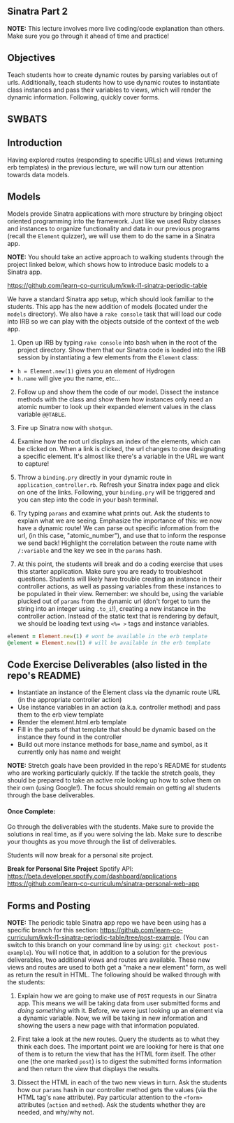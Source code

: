 ## Sinatra Part 2

**NOTE:** This lecture involves more live coding/code explanation than others. Make sure you go through it ahead of time and practice!

## Objectives

Teach students how to create dynamic routes by parsing variables out of urls. Additionally, teach students how to use dynamic routes to instantiate class instances and pass their variables to views, which will render the dynamic information. Following, quickly cover forms.

## SWBATS

## Introduction

Having explored routes (responding to specific URLs) and views (returning erb templates) in the previous lecture, we will now turn our attention towards data models.

## Models

Models provide Sinatra applications with more structure by bringing object oriented programming into the framework. Just like we used Ruby classes and instances to organize functionality and data in our previous programs (recall the `Element` quizzer), we will use them to do the same in a Sinatra app. 

**NOTE:** You should take an active approach to walking students through the project linked below, which shows how to introduce basic models to a Sinatra app. 

https://github.com/learn-co-curriculum/kwk-l1-sinatra-periodic-table

We have a standard Sinatra app setup, which should look familiar to the students. This app has the new addition of models (located under the `models` directory). We also have a `rake console` task that will load our code into IRB so we can play with the objects outside of the context of the web app.

1. Open up IRB by typing `rake console` into bash when in the root of the project directory. Show them that our Sinatra code is loaded into the IRB session by instantiating a few elements from the `Element` class: 
  - `h = Element.new(1)` gives you an element of Hydrogen
  - `h.name` will give you the name, etc...
  
2. Follow up and show them the code of our model. Dissect the instance methods with the class and show them how instances only need an atomic number to look up their expanded element values in the class variable `@@TABLE`.

3. Fire up Sinatra now with `shotgun`.

4. Examine how the root url displays an index of the elements, which can be clicked on. When a link is clicked, the url changes to one designating a specific element. It's almost like there's a variable in the URL we want to capture!

5. Throw a `binding.pry` directly in your dynamic route in `application_controller.rb`. Refresh your Sinatra index page and click on one of the links. Following, your `binding.pry` will be triggered and you can step into the code in your bash terminal.

6. Try typing `params` and examine what prints out. Ask the students to explain what we are seeing. Emphasize the importance of this: we now have a dynamic route! We can parse out specific information from the url, (in this case, "atomic_number"), and use that to inform the response we send back! Highlight the correlation between the route name with `/:variable` and the key we see in the `params` hash.

7. At this point, the students will break and do a coding exercise that uses this starter application. Make sure you are ready to troubleshoot questions. Students will likely have trouble creating an instance in their controller actions, as well as passing variables from these instances to be populated in their view. Remember: we should be, using the variable plucked out of `params` from the dynamic url (don't forget to turn the string into an integer using `.to_i`!), creating a new instance in the controller action. Instead of the static text that is rendering by default, we should be loading text using `<%= >` tags and instance variables.

```ruby
element = Element.new(1) # wont be available in the erb template
@element = Element.new(1) # will be available in the erb template
```

## Code Exercise Deliverables (also listed in the repo's README)

- Instantiate an instance of the Element class via the dynamic route URL (in the appropriate controller action)
- Use instance variables in an action (a.k.a. controller method) and pass them to the erb view template
- Render the element.html.erb template
- Fill in the parts of that template that should be dynamic based on the instance they found in the controller
- Build out more instance methods for base_name and symbol, as it currently only has name and weight

**NOTE:** Stretch goals have been provided in the repo's README for students who are working particularly quickly. If the tackle the stretch goals, they should be prepared to take an active role looking up how to solve them on their own (using Google!). The focus should remain on getting all students through the base deliverables.

#### Once Complete:

Go through the deliverables with the students. Make sure to provide the solutions in real time, as if you were solving the lab. Make sure to describe your thoughts as you move through the list of deliverables. 

Students will now break for a personal site project.

**Break for Personal Site Project**
Spotify API: https://beta.developer.spotify.com/dashboard/applications
https://github.com/learn-co-curriculum/sinatra-personal-web-app


## Forms and Posting

**NOTE:** The periodic table Sinatra app repo we have been using has a specific branch for this section: https://github.com/learn-co-curriculum/kwk-l1-sinatra-periodic-table/tree/post-example. (You can switch to this branch on your command line by using: `git checkout post-example`). You will notice that, in addition to a solution for the previous deliverables, two additional views and routes are available. These new views and routes are used to both get a "make a new element" form, as well as return the result in HTML. The following should be walked through with the students:

1. Explain how we are going to make use of `POST` requests in our Sinatra app. This means we will be taking data from user submitted forms and _doing something_ with it. Before, we were just looking up an element via a dynamic variable. Now, we will be taking in new information and showing the users a new page with that information populated. 

2. First take a look at the new routes. Query the students as to what they think each does. The important point we are looking for here is that one of them is to return the view that has the HTML form itself. The other one (the one marked `post`) is to digest the submitted forms information and then return the view that displays the results.

3. Dissect the HTML in each of the two new views in turn. Ask the students how our `params` hash in our controller method gets the values (via the HTML tag's `name` attribute). Pay particular attention to the `<form>` attributes (`action` and `method`). Ask the students whether they are needed, and why/why not. 
